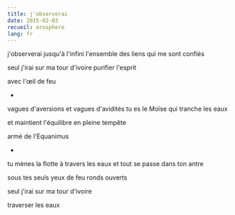 ```yaml
---
title: j'observerai
date: 2015-02-03
recueil: erosphere
lang: fr
---
```


j'observerai jusqu'à l'infini
l'ensemble des liens qui me sont confiés

seul j'irai sur ma tour d'ivoire
purifier l'esprit

avec l'œil de feu

*

vagues d'aversions et vagues d'avidités
tu es le Moïse qui tranche les eaux

et maintient l'équilibre
en pleine tempête

armé de l'Equanimus

*

tu mènes la flotte à travers les eaux
et tout se passe dans ton antre

sous tes seuls yeux de feu
ronds ouverts

seul j'irai sur ma tour d'ivoire

traverser les eaux
